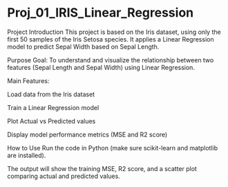 # Proj_01_IRIS_Linear_Regression

Project Introduction
This project is based on the Iris dataset, using only the first 50 samples of the Iris Setosa species.
It applies a Linear Regression model to predict Sepal Width based on Sepal Length.

Purpose
Goal: To understand and visualize the relationship between two features (Sepal Length and Sepal Width) using Linear Regression.

Main Features:

Load data from the Iris dataset

Train a Linear Regression model

Plot Actual vs Predicted values

Display model performance metrics (MSE and R2 score)

How to Use
Run the code in Python (make sure scikit-learn and matplotlib are installed).

The output will show the training MSE, R2 score, and a scatter plot comparing actual and predicted values.
